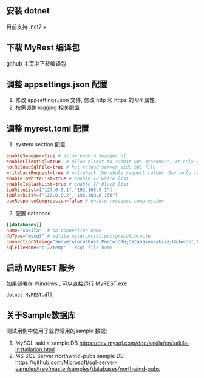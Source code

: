 ## 安装 dotnet
目前支持 .net7 +

## 下载 MyRest 编译包
github 主页中下载编译包

## 调整 appsettings.json 配置 
1. 修改 appsettings.json 文件, 修改 http 和 https 的 Url 属性. 
2. 按需调整 logging 相关配置 

## 调整 myrest.toml  配置 
1. system section 配置 
```toml
enableSwagger=true # allow enable Swagger UI
enableClientSql=true  # allow client to submit SQL statement. It only works in debug mode. 
hotReloadSqlFile=true # hot reload server side SQL file 
writebackRequest=true # writeback the whole request rather than only traceId
enableIpWhiteList=true # enable IP white list
enableIpBlackList=true # enable IP black list
ipWhiteList=["127.0.0.1","192.168.0.1"]
ipBlackList=["127.0.0.2","192.168.0.156"]
useResponseCompression=false # enable response compression
```
2. 配置 database 
```toml
[[databases]]
name="sakila"  # db connection name 
dbType="mysql" # sqlite,mysql,mssql,postgresql,oracle
connectionString="Server=localhost;Port=3306;Database=sakila;Uid=root;Pwd=TOOR;"    
sqlFileHome="c://temp"   #sql file home
```

## 启动 MyREST 服务 
如果部署在 Windows , 可以直接运行 MyREST.exe  
```shell
dotnet MyREST.dll
```


## 关于Sample数据库
测试用例中使用了业界常用的sample 数据:
1. MySQL sakila sample DB <https://dev.mysql.com/doc/sakila/en/sakila-installation.html>
2. MS SQL Server northwind-pubs sample DB <https://github.com/Microsoft/sql-server-samples/tree/master/samples/databases/northwind-pubs>
